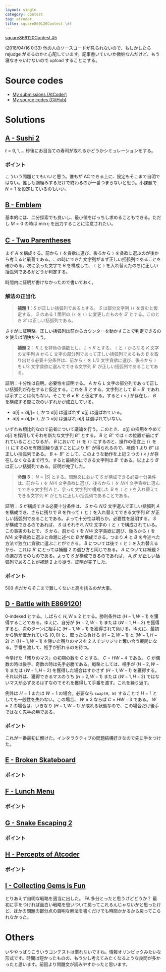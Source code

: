 ```yaml
---
layout: single
category: contest
tag: atcoder
title: square869120Contest \#5
---
```


[square869120Contest #5](https://atcoder.jp/contests/s8pc-5)

(2018/04/16 0:33) 他の人のソースコードが見られないので、もしかしたら rejudge があるのかと心配しています。記事書いていいか微妙なんだけど、もう寝なきゃいけないので upload することにする。

# Source codes

- [My submissions (AtCoder)](https://atcoder.jp/contests/s8pc-5/submissions?f.User=kazunetakahashi)
- [My source codes (GitHub)](https://github.com/kazunetakahashi/atcoder/tree/master/2018/0415_s8pc-5)

# Solutions

## [A - Sushi 2](https://atcoder.jp/contests/s8pc-5/tasks/s8pc_5_a)

$t = 0, 1, \dots$ 秒後にお目当ての寿司が取れるかどうかシミュレーションをする。

### ポイント

こういう問題とてもいいと思う。誰もが AC できる上に、設定もそこまで自明ではない。誰しも腕組みするだけで終わるのが一番つまらないと思う。小課題で $N = 1$ を設定しているのもいい。

## [B - Emblem](https://atcoder.jp/contests/s8pc-5/tasks/s8pc_5_b)

基本的には、二分探索でも良いし、最小値をばっちし求めることもできる。ただし $M = 0$ の時は $\min r_i$ を出力することに注意されたい。

## [C - Two Parentheses](https://atcoder.jp/contests/s8pc-5/tasks/s8pc_5_c)

まず $A$ を構成する。前から `(` を貪欲に選び、後ろから `)` を貪欲に選ぶのが後から考えると最善である。この時にできた文字列がまず正しい括弧列であることを確かめる。次に余った文字で $B$ を構成して、 `(` と `)` を入れ替えたのちに正しい括弧列であるかどうか判定する。

時間内に証明が書けなかったので書いておく。

### 解法の正当化

> **補題 1**：$S$ が正しい括弧列であるとする。 $S$ は部分文字列 `)(` を含むと仮定する。 $S$ のある 1 箇所の `)(` を `()` に変更したものを $S'$ とする。このとき $S'$ は正しい括弧列である。

さすがに証明略。正しい括弧列は前からカウンターを動かすことで判定できるのを使えば明快だろう。

> **補題 2**： $K, L$ を非負の偶数とし、 $L \leq K$ とする。 `(` と `)` からなる $K$ 文字の文字列 $A$ から $L$ 文字の部分列であって正しい括弧列であるもの $B$ を取り出せる必要十分条件は、前から `(` を $L/2$ 文字貪欲に選び、後ろから `)` を $L/2$ 文字貪欲に選んでできる文字列 $B'$ が正しい括弧列であることである。

証明：十分性は自明。必要性を証明する。 $A$ から $L$ 文字の部分列であって正しい括弧列が存在すると仮定する。これを $B$ とする。文字列として $B = B'$ であれば示すことは何もない。そこで $B \neq B'$ と仮定する。すると $i < j$ が存在し、 $B$ を構成する際に次のいずれかが成立している。

- $a[i] = a[j] =$ `(`, かつ $a[i]$ は選ばれず $a[j]$ は選ばれている。
- $a[i] = a[j] =$ `)`, かつ $a[i]$ は選ばれ $a[j]$ は選ばれていない。

いずれも類比的なので前者について議論を行う。このとき、 $a[j]$ の採用をやめて $a[i]$ を採用してそれを新たな文字列 $B''$ とする。 $B$ と $B''$ では `(` の位置が前にずれていることになるが、 $B$ において `)(` を `()` にするのと、操作の便宜上 `((` を `((` にするのを有限回繰り返すことにより $B''$ が得られるので、補題 1 より $B''$ は正しい括弧列である。 $B \gets B''$ として、このような動作を上記 2 つの $i < j$ が存在しなくなるまで行う。すると最終的にできる文字列は $B'$ である。以上より $B'$ は正しい括弧列である。証明が完了した。

> **命題 3**： $N = \lvert S \rvert$ とする。問題文において $S$ が構成できる必要十分条件は、前から `(` を $N/4$ 文字貪欲に選び、後ろから `)` を $N/4$ 文字貪欲に選んでできる文字列 $A$ と、余った文字列で構成した $B$ を `(` と `)` を入れ替えてできる文字列 $B'$ がともに正しい括弧列であることである。

証明： $S$ が構成できる必要十分条件は、 $S$ から $N/2$ 文字選んで正しい括弧列 $A$ を構成でき、さらに残りで $B$ を作って `(` と `)` を入れ替えてできる文字列 $B'$ が正しい括弧列であることである。よって十分性は明らか。必要性を証明する。 $S$ が構成できるのであれば、 $S$ はそれぞれ $N/2$ 文字の `(` と `)` で構成されている。この事実のもとで、 $S$ から、前から `)` を $N/4$ 文字貪欲に選び、後ろから `(` を $N/4$ 文字貪欲に選ぶと命題に述べた $B$ が構成できる。つまり $A$ と $B$ を今述べた方法で独立に貪欲に選ぶことができる。 $B$ については後で `(` と `)` を入れ替えるから、これは $B'$ にとっては補題 2 の選び方と同じである。 $A$ については補題 2 の選び方そのものである。よって $S$ が構成できるのであれば、 $A, B'$ が正しい括弧列であることが補題 2 より従う。証明が完了した。

### ポイント

500 点だからそこまで難しくないと高を括るのが大事。

## [D - Battle with E869120!](https://atcoder.jp/contests/s8pc-5/tasks/s8pc_5_d)

$0$-indexed とする。しばらく $H, W \geq 2$ とする。勝利条件は $(H-1, W-1)$ を獲得することである。ゆえに、自分が $(H-2, W-1)$ または $(W-1, H-2)$ を獲得すると、次のターンに相手に $(H-1, W-1)$ を獲得されて負ける。ゆえに、最初から駒が置かれている $(0, 0)$ と、取ったら負ける $(H-2, W-1)$ と $(W-1, H-2)$ と $(H-1, W-1)$ を除いた残りのマスを 2 人でジリジリと奪い合う展開になる。手番を渡して、相手が折れるのを待つ。

今挙げた「残りのマス」の初期の数を $C$ とする。 $C = HW - 4$ である。 $C$ が偶数の時は後手、奇数の時は先手必勝である。戦略としては、相手が $(H-2, W-1)$ または $(W-1, H-2)$ を獲得した場合はすかさず $(H-1, W-1)$ を獲得する。それ以外は、獲得できるマスのうち $(H-2, W-1)$ または $(W-1, H-2)$ ではないマスが必ずあるはずなのでそれを獲得して手番を渡す。これを繰り返す。

例外は $H = 1$ または $W = 1$ の場合。必要なら `swap(H, W)` することで $H = 1$ としても一般性を失わない。この場合、 $W \geq 3$ ならば $C = HW - 3$ である。 $W = 2$ の場合は、いきなり $(H-1, W-1)$ が取れる状態なので、この場合だけ後手ではなく先手必勝である。

### ポイント

これが一番最初に解けた。インタラクティブの問題結構好きなので先に手をつけた。

## [E - Broken Skateboard](https://atcoder.jp/contests/s8pc-5/tasks/s8pc_5_e)



### ポイント



## [F - Lunch Menu](https://atcoder.jp/contests/s8pc-5/tasks/s8pc_5_f)



### ポイント



## [G - Snake Escaping 2](https://atcoder.jp/contests/s8pc-5/tasks/s8pc_5_g)



### ポイント



## [H - Percepts of Atcoder](https://atcoder.jp/contests/s8pc-5/tasks/s8pc_5_h)



### ポイント



## [I - Collecting Gems is Fun](https://atcoder.jp/contests/s8pc-5/tasks/s8pc_5_i)

とりあえず自明な戦略を適当に出した。 FA 多分とったと思うけどどうか？ 最初に手をつければ面白い戦略を思いついて戻ってこれるんじゃないかと思ったけど、ほかの問題の部分点の自明な解法を書くだけでも時間かかるから戻ってこられなかった。

# Others

いややっぱりこういうコンテストは慣れないですね。情報オリンピックみたいな形式です。時間は短かったものの、もう少し考えてみたくなるような良問が多かったと思います。前回より問題文が読みやすかったと思います。
